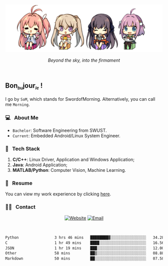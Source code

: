 <img src="./pic/Aokana.png">
<p align="center"><em>Beyond the sky, into the firmament</em></p>

<br/>

## Bon<sub><em><font size=2>bu</font></em></sub>jour<sub><em><font size=2>le</font></em></sub> !

I go by `SoM`, which stands for SwordofMorning. Alternatively, you can call me `Morning`.

### 💻 &nbsp; About Me

- `Bachelor`: Software Engineering from SWUST.
- `Current`: Embedded Android/Linux System Engineer.

### 🔧 &nbsp; Tech Stack

1. **C/C++**: Linux Driver, Application and Windows Application;
2. **Java**: Android Application;
3. **MATLAB/Python**: Computer Vision, Machine Learning.

### 📝 &nbsp; Resume

You can view my work experience by clicking <a href="https://swordofmorning.com/index.php/contact/">here</a>.

### 🤝🏻 &nbsp; Contact

<p align="center">
<a href="https://swordofmorning.com/"><img alt="Website" src="https://img.shields.io/badge/Website-swordofmorning.com-blue?style=flat-square&logo=google-chrome"></a>
<a href="mailto:master@xiaojintao.email
"><img alt="Email" src="https://img.shields.io/badge/Email-master@xiaojintao.email-blue?style=flat-square&logo=gmail"></a>
</p>

<br/>

<!--START_SECTION:waka-->

```txt
Python                3 hrs 46 mins   ████████▓░░░░░░░░░░░░░░░░   34.28 %
C                     1 hr 49 mins    ████░░░░░░░░░░░░░░░░░░░░░   16.56 %
JSON                  1 hr 19 mins    ███░░░░░░░░░░░░░░░░░░░░░░   12.00 %
Other                 58 mins         ██▒░░░░░░░░░░░░░░░░░░░░░░   08.88 %
Markdown              50 mins         ██░░░░░░░░░░░░░░░░░░░░░░░   07.58 %
```

<!--END_SECTION:waka-->
